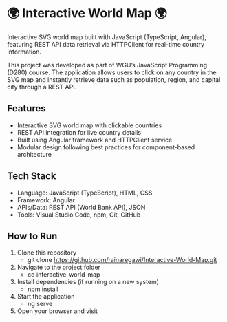 # 🌍 Interactive World Map 🌍

Interactive SVG world map built with JavaScript (TypeScript, Angular), featuring REST API data retrieval via HTTPClient for real-time country information.

This project was developed as part of WGU’s JavaScript Programming (D280) course. The application allows users to click on any country in the SVG map and instantly retrieve data such as population, region, and capital city through a REST API.

## Features
- Interactive SVG world map with clickable countries  
- REST API integration for live country details  
- Built using Angular framework and HTTPClient service  
- Modular design following best practices for component-based architecture  

## Tech Stack
- Language: JavaScript (TypeScript), HTML, CSS  
- Framework: Angular
- APIs/Data: REST API (World Bank API), JSON
- Tools: Visual Studio Code, npm, Git, GitHub

## How to Run
1. Clone this repository
   - git clone https://github.com/rainaregawi/Interactive-World-Map.git
3. Navigate to the project folder
   - cd interactive-world-map
5. Install dependencies (if running on a new system)
   - npm install
7. Start the application
   - ng serve
9. Open your browser and visit  



 







